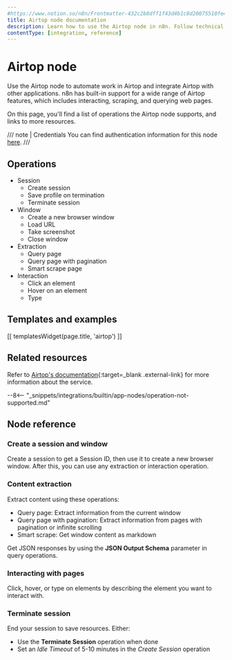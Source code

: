 ```yaml
---
#https://www.notion.so/n8n/Frontmatter-432c2b8dff1f43d4b1c8d20075510fe4
title: Airtop node documentation
description: Learn how to use the Airtop node in n8n. Follow technical documentation to integrate Airtop node into your workflows.
contentType: [integration, reference]
---
```


<!-- 
The title should be the name of the integration 
Match the brand name exactly. For example, GitHub NOT Github
When you add this node to mkdocs.yml in the navigation, prepend it with the `_Name_:` only, for example ActiveCampaign: _relativepath_
-->
# Airtop node

Use the Airtop node to automate work in Airtop and integrate Airtop with other applications. n8n has built-in support for a wide range of Airtop features, which includes interacting, scraping, and querying web pages.

On this page, you'll find a list of operations the Airtop node supports, and links to more resources.

///  note  | Credentials
You can find authentication information for this node [here](/integrations/builtin/credentials/airtop.md).
///


## Operations

* Session
    * Create session
    * Save profile on termination
    * Terminate session
* Window
    * Create a new browser window
    * Load URL
    * Take screenshot
    * Close window
* Extraction
    * Query page
    * Query page with pagination
    * Smart scrape page
* Interaction
    * Click an element
    * Hover on an element
    * Type


## Templates and examples

<!-- see https://www.notion.so/n8n/Pull-in-templates-for-the-integrations-pages-37c716837b804d30a33b47475f6e3780 -->
[[ templatesWidget(page.title, 'airtop') ]]


## Related resources

Refer to [Airtop's documentation](https://docs.airtop.ai/){:target=_blank .external-link} for more information about the service.

--8<-- "_snippets/integrations/builtin/app-nodes/operation-not-supported.md"

## Node reference

### Create a session and window

Create a session to get a Session ID, then use it to create a new browser window. After this, you can use any extraction or interaction operation.

### Content extraction

Extract content using these operations:

- Query page: Extract information from the current window
- Query page with pagination: Extract information from pages with pagination or infinite scrolling
- Smart scrape: Get window content as markdown

Get JSON responses by using the **JSON Output Schema** parameter in query operations.

### Interacting with pages

Click, hover, or type on elements by describing the element you want to interact with.

### Terminate session

End your session to save resources. Either:

- Use the **Terminate Session** operation when done
- Set an _Idle Timeout_ of 5-10 minutes in the _Create Session_ operation
